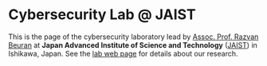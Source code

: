 # Cybersecurity Lab @ JAIST

This is the page of the cybersecurity laboratory lead by [Assoc. Prof. Razvan Beuran](https://www.jaist.ac.jp/~razvan/index.html) at **Japan Advanced Institute of Science and Technology** ([JAIST](https://www.jaist.ac.jp/)) in Ishikawa, Japan. See the [lab web page](https://www.jaist.ac.jp/is/labs/beuran-lab/index.html) for details about our research.
